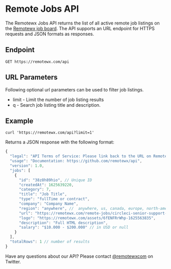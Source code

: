 # Remote Jobs API

The Remotewx Jobs API returns the list of all active remote job listings on the [Remotewx job board](https://remotewx.com/). The API supports an URL endpoint for HTTPS requests and JSON formats as responses.

## Endpoint

`GET https://remotewx.com/api`


## URL Parameters

Following optional url parameters can be used to filter job listings.

* limit - Limit the number of job listing results
* q - Search job listing title and description.

## Example

`curl 'https://remotewx.com/api?limit=1'`

Returns a JSON response with the following format:

```javascript
{
  "legal": "API Terms of Service: Please link back to the URL on Remotewx and mention Remotewx as a source, so we get traffic back from your site. If you do not we'll have to suspend API access. Please do not submit our jobs to third Party websites like Google Jobs, LinkedIn Jobs, etc. Our free API is only dedicated to indie developers willing to build websites to share remote jobs. Have any questions about API? Please contact @remotewxcom on Twitter.",
  "usage": "Documentation: https://github.com/remotewx/api",
  "version": 1.0,
  "jobs": [
    {
      "id": "38z8h89hio", // Unique ID
      "createdAt": 1625639220,
      "category": 7,
      "title": "Job Title",
      "type": "fullTime or contract",
      "company": "Company Name",
      "region": "anywhere", //  anywhere, us, canada, europe, north-america, south-america, amer, asia, africa, australia, uk, emea, apac, other
      "url": "https://remotewx.com/remote-jobs/circleci-senior-support-engineer-japan-apac",
      "logo": "https://remotewx.com/assets/6fENFRrWhp-1625563835",
      "description": "Full HTML description",
      "salary": "$10.000 - $200.000" // in USD or null
    }
  ],
  "totalRows": 1 // number of results
}
```

Have any questions about our API? Please contact [@remotewxcom](https://twitter.com/remotewxcom) on Twitter.
